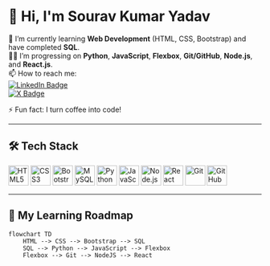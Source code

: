 # 👋 Hi, I'm Sourav Kumar Yadav  

🌱 I’m currently learning **Web Development** (HTML, CSS, Bootstrap) and have completed **SQL**.  
👨‍💻 I’m progressing on **Python**, **JavaScript**, **Flexbox**, **Git/GitHub**, **Node.js**, and **React.js**.  
📫 How to reach me:  
[![LinkedIn Badge](https://img.shields.io/badge/-LinkedIn-blue?style=flat&logo=linkedin)](www.linkedin.com/in/sourav-kumar-cs)  
[![X Badge](https://img.shields.io/badge/-X-1DA1F2?style=flat&logo=twitter&logoColor=white)](https://x.com/Sourav_Kumar_1)

⚡ Fun fact: I turn coffee into code!  

---

## 🛠️ Tech Stack

<div>
  <img src="https://cdn.jsdelivr.net/gh/devicons/devicon/icons/html5/html5-original.svg" alt="HTML5" width="40"/> 
  <img src="https://cdn.jsdelivr.net/gh/devicons/devicon/icons/css3/css3-original.svg" alt="CSS3" width="40"/> 
  <img src="https://cdn.jsdelivr.net/gh/devicons/devicon/icons/bootstrap/bootstrap-plain.svg" alt="Bootstrap" width="40"/> 
  <img src="https://cdn.jsdelivr.net/gh/devicons/devicon/icons/mysql/mysql-original.svg" alt="MySQL" width="40"/> 
  <img src="https://cdn.jsdelivr.net/gh/devicons/devicon/icons/python/python-original.svg" alt="Python" width="40"/> 
  <img src="https://cdn.jsdelivr.net/gh/devicons/devicon/icons/javascript/javascript-original.svg" alt="JavaScript" width="40"/> 
  <img src="https://cdn.jsdelivr.net/gh/devicons/devicon/icons/nodejs/nodejs-original.svg" alt="Node.js" width="40"/> 
  <img src="https://cdn.jsdelivr.net/gh/devicons/devicon/icons/react/react-original.svg" alt="React" width="40"/> 
  <img src="https://cdn.jsdelivr.net/gh/devicons/devicon/icons/git/git-original.svg" alt="Git" width="40"/> 
  <img src="https://cdn.jsdelivr.net/gh/devicons/devicon/icons/github/github-original.svg" alt="GitHub" width="40"/> 
</div>

---

## 🎯 My Learning Roadmap

```mermaid
flowchart TD
    HTML --> CSS --> Bootstrap --> SQL
    SQL --> Python --> JavaScript --> Flexbox
    Flexbox --> Git --> NodeJS --> React
